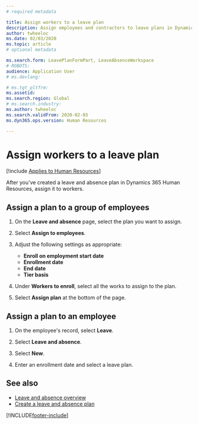 ```yaml
---
# required metadata

title: Assign workers to a leave plan
description: Assign employees and contractors to leave plans in Dynamics 365 Human Resources.
author: twheeloc
ms.date: 02/03/2020
ms.topic: article
# optional metadata

ms.search.form: LeavePlanFormPart, LeaveAbsenceWorkspace
# ROBOTS: 
audience: Application User
# ms.devlang: 

# ms.tgt_pltfrm: 
ms.assetid: 
ms.search.region: Global
# ms.search.industry: 
ms.author: twheeloc
ms.search.validFrom: 2020-02-03
ms.dyn365.ops.version: Human Resources

---
```


# Assign workers to a leave plan


[!include [Applies to Human Resources](../includes/applies-to-hr.md)]

After you've created a leave and absence plan in Dynamics 365 Human Resources, assign it to workers.

## Assign a plan to a group of employees

1. On the **Leave and absence** page, select the plan you want to assign.

2. Select **Assign to employees**.

3. Adjust the following settings as appropriate:

   - **Enroll on employment start date**
   - **Enrollment date**
   - **End date**
   - **Tier basis**

4. Under **Workers to enroll**, select all the works to assign to the plan.

5. Select **Assign plan** at the bottom of the page.

## Assign a plan to an employee

1. On the employee's record, select **Leave**.

2. Select **Leave and absence**.

3. Select **New**.

4. Enter an enrollment date and select a leave plan.

## See also

- [Leave and absence overview](hr-leave-and-absence-overview.md)
- [Create a leave and absence plan](hr-leave-and-absence-plans.md)

[!INCLUDE[footer-include](../includes/footer-banner.md)]

